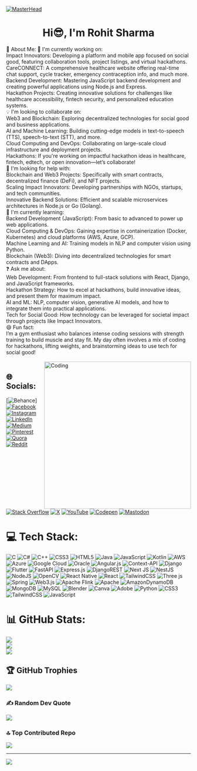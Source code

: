 [![MasterHead](https://user-images.githubusercontent.com/10498744/210012254-234538ff-d198-48aa-8964-37e6fd45d227.gif)]()
<h1 align="center">Hi😎, I'm Rohit Sharma</h1>
💫 About Me:
🚀 I'm currently working on:<br>Impact Innovators: Developing a platform and mobile app focused on social good, featuring collaboration tools, project listings, and virtual hackathons.<br>CareCONNECT: A comprehensive healthcare website offering real-time chat support, cycle tracker, emergency contraception info, and much more.<br>Backend Development: Mastering JavaScript backend development and creating powerful applications using Node.js and Express.<br>Hackathon Projects: Creating innovative solutions for challenges like healthcare accessibility, fintech security, and personalized education systems.<br>💡 I'm looking to collaborate on:<br>Web3 and Blockchain: Exploring decentralized technologies for social good and business applications.<br>AI and Machine Learning: Building cutting-edge models in text-to-speech (TTS), speech-to-text (STT), and more.<br>Cloud Computing and DevOps: Collaborating on large-scale cloud infrastructure and deployment projects.<br>Hackathons: If you're working on impactful hackathon ideas in healthcare, fintech, edtech, or open innovation—let’s collaborate!<br>🤝 I'm looking for help with:<br>Blockchain and Web3 Projects: Specifically with smart contracts, decentralized finance (DeFi), and NFT projects.<br>Scaling Impact Innovators: Developing partnerships with NGOs, startups, and tech communities.<br>Innovative Backend Solutions: Efficient and scalable microservices architectures in Node.js or Go (Golang).<br>🌱 I'm currently learning:<br>Backend Development (JavaScript): From basic to advanced to power up web applications.<br>Cloud Computing & DevOps: Gaining expertise in containerization (Docker, Kubernetes) and cloud platforms (AWS, Azure, GCP).<br>Machine Learning and AI: Training models in NLP and computer vision using Python.<br>Blockchain (Web3): Diving into decentralized technologies for smart contracts and DApps.<br>❓ Ask me about:<br>Web Development: From frontend to full-stack solutions with React, Django, and JavaScript frameworks.<br>Hackathon Strategy: How to excel at hackathons, build innovative ideas, and present them for maximum impact.<br>AI and ML: NLP, computer vision, generative AI models, and how to integrate them into practical applications.<br>Tech for Social Good: How technology can be leveraged for societal impact through projects like Impact Innovators.<br>😄 Fun fact:<br>I’m a gym enthusiast who balances intense coding sessions with strength training to build muscle and stay fit. My day often involves a mix of coding for hackathons, lifting weights, and brainstorming ideas to use tech for social good!<br><br>
<img align="right" alt="Coding" width="400" src="https://camo.githubusercontent.com/2366b34bb903c09617990fb5fff4622f3e941349e846ddb7e73df872a9d21233/68747470733a2f2f63646e2e6472696262626c652e636f6d2f75736572732f3733303730332f73637265656e73686f74732f363538313234332f6176656e746f2e676966">


## 🌐 Socials:
[![Behance](https://img.shields.io/badge/Behance-1769ff?logo=behance&logoColor=white)][![Facebook](https://img.shields.io/badge/Facebook-%231877F2.svg?logo=Facebook&logoColor=white)](https://facebook.com/rohittshharmaa) [![Instagram](https://img.shields.io/badge/Instagram-%23E4405F.svg?logo=Instagram&logoColor=white)](https://instagram.com/rohittshharmaaa) [![LinkedIn](https://img.shields.io/badge/LinkedIn-%230077B5.svg?logo=linkedin&logoColor=white)](https://linkedin.com/in/https://www.linkedin.com/in/rohit-sharma-10a441300/) [![Medium](https://img.shields.io/badge/Medium-12100E?logo=medium&logoColor=white)](https://medium.com/@sharmarohit) [![Pinterest](https://img.shields.io/badge/Pinterest-%23E60023.svg?logo=Pinterest&logoColor=white)](https://pinterest.com/rohittt) [![Quora](https://img.shields.io/badge/Quora-%23B92B27.svg?logo=Quora&logoColor=white)](https://quora.com/profile/rohittt) [![Reddit](https://img.shields.io/badge/Reddit-%23FF4500.svg?logo=Reddit&logoColor=white)](https://reddit.com/user/rohitttsharmaa) [![Stack Overflow](https://img.shields.io/badge/-Stackoverflow-FE7A16?logo=stack-overflow&logoColor=white)](https://stackoverflow.com/users/rohittsharmaa) [![X](https://img.shields.io/badge/X-black.svg?logo=X&logoColor=white)](https://x.com/rohittshharmaaa) [![YouTube](https://img.shields.io/badge/YouTube-%23FF0000.svg?logo=YouTube&logoColor=white)](https://youtube.com/@SharmaRohit) [![Codepen](https://img.shields.io/badge/Codepen-000000?style=for-the-badge&logo=codepen&logoColor=white)](https://codepen.io/rohittsharmaa) [![Mastodon](https://img.shields.io/badge/-MASTODON-%232B90D9?style=for-the-badge&logo=mastodon&logoColor=white)](https://mastodon.social/@rohitt) 

# 💻 Tech Stack:
![C](https://img.shields.io/badge/c-%2300599C.svg?style=for-the-badge&logo=c&logoColor=white) ![C#](https://img.shields.io/badge/c%23-%23239120.svg?style=for-the-badge&logo=csharp&logoColor=white) ![C++](https://img.shields.io/badge/c++-%2300599C.svg?style=for-the-badge&logo=c%2B%2B&logoColor=white) ![CSS3](https://img.shields.io/badge/css3-%231572B6.svg?style=for-the-badge&logo=css3&logoColor=white) ![HTML5](https://img.shields.io/badge/html5-%23E34F26.svg?style=for-the-badge&logo=html5&logoColor=white) ![Java](https://img.shields.io/badge/java-%23ED8B00.svg?style=for-the-badge&logo=openjdk&logoColor=white) ![JavaScript](https://img.shields.io/badge/javascript-%23323330.svg?style=for-the-badge&logo=javascript&logoColor=%23F7DF1E) ![Kotlin](https://img.shields.io/badge/kotlin-%237F52FF.svg?style=for-the-badge&logo=kotlin&logoColor=white) ![AWS](https://img.shields.io/badge/AWS-%23FF9900.svg?style=for-the-badge&logo=amazon-aws&logoColor=white) ![Azure](https://img.shields.io/badge/azure-%230072C6.svg?style=for-the-badge&logo=microsoftazure&logoColor=white) ![Google Cloud](https://img.shields.io/badge/GoogleCloud-%234285F4.svg?style=for-the-badge&logo=google-cloud&logoColor=white) ![Oracle](https://img.shields.io/badge/Oracle-F80000?style=for-the-badge&logo=oracle&logoColor=white) ![Angular.js](https://img.shields.io/badge/angular.js-%23E23237.svg?style=for-the-badge&logo=angularjs&logoColor=white) ![Context-API](https://img.shields.io/badge/Context--Api-000000?style=for-the-badge&logo=react) ![Django](https://img.shields.io/badge/django-%23092E20.svg?style=for-the-badge&logo=django&logoColor=white) ![Flutter](https://img.shields.io/badge/Flutter-%2302569B.svg?style=for-the-badge&logo=Flutter&logoColor=white) ![FastAPI](https://img.shields.io/badge/FastAPI-005571?style=for-the-badge&logo=fastapi) ![Express.js](https://img.shields.io/badge/express.js-%23404d59.svg?style=for-the-badge&logo=express&logoColor=%2361DAFB) ![DjangoREST](https://img.shields.io/badge/DJANGO-REST-ff1709?style=for-the-badge&logo=django&logoColor=white&color=ff1709&labelColor=gray) ![Next JS](https://img.shields.io/badge/Next-black?style=for-the-badge&logo=next.js&logoColor=white) ![NestJS](https://img.shields.io/badge/nestjs-%23E0234E.svg?style=for-the-badge&logo=nestjs&logoColor=white) ![NodeJS](https://img.shields.io/badge/node.js-6DA55F?style=for-the-badge&logo=node.js&logoColor=white) ![OpenCV](https://img.shields.io/badge/opencv-%23white.svg?style=for-the-badge&logo=opencv&logoColor=white) ![React Native](https://img.shields.io/badge/react_native-%2320232a.svg?style=for-the-badge&logo=react&logoColor=%2361DAFB) ![React](https://img.shields.io/badge/react-%2320232a.svg?style=for-the-badge&logo=react&logoColor=%2361DAFB) ![TailwindCSS](https://img.shields.io/badge/tailwindcss-%2338B2AC.svg?style=for-the-badge&logo=tailwind-css&logoColor=white) ![Three js](https://img.shields.io/badge/threejs-black?style=for-the-badge&logo=three.js&logoColor=white) ![Spring](https://img.shields.io/badge/spring-%236DB33F.svg?style=for-the-badge&logo=spring&logoColor=white) ![Web3.js](https://img.shields.io/badge/web3.js-F16822?style=for-the-badge&logo=web3.js&logoColor=white) ![Apache Flink](https://img.shields.io/badge/Apache%20Flink-E6526F?style=for-the-badge&logo=Apache%20Flink&logoColor=white) ![Apache](https://img.shields.io/badge/apache-%23D42029.svg?style=for-the-badge&logo=apache&logoColor=white) ![AmazonDynamoDB](https://img.shields.io/badge/Amazon%20DynamoDB-4053D6?style=for-the-badge&logo=Amazon%20DynamoDB&logoColor=white) ![MongoDB](https://img.shields.io/badge/MongoDB-%234ea94b.svg?style=for-the-badge&logo=mongodb&logoColor=white) ![MySQL](https://img.shields.io/badge/mysql-4479A1.svg?style=for-the-badge&logo=mysql&logoColor=white) ![Blender](https://img.shields.io/badge/blender-%23F5792A.svg?style=for-the-badge&logo=blender&logoColor=white) ![Canva](https://img.shields.io/badge/Canva-%2300C4CC.svg?style=for-the-badge&logo=Canva&logoColor=white) ![Adobe](https://img.shields.io/badge/adobe-%23FF0000.svg?style=for-the-badge&logo=adobe&logoColor=white) ![Python](https://img.shields.io/badge/python-3670A0?style=for-the-badge&logo=python&logoColor=ffdd54) ![CSS3](https://img.shields.io/badge/css3-%231572B6.svg?style=for-the-badge&logo=css3&logoColor=white) ![TailwindCSS](https://img.shields.io/badge/tailwindcss-%2338B2AC.svg?style=for-the-badge&logo=tailwind-css&logoColor=white) ![JavaScript](https://img.shields.io/badge/javascript-%23323330.svg?style=for-the-badge&logo=javascript&logoColor=%23F7DF1E)
# 📊 GitHub Stats:
![](https://github-readme-stats.vercel.app/api?username=SharmARohitt&theme=github_dark_dimmed&hide_border=true&include_all_commits=false&count_private=true)<br/>
![](https://github-readme-streak-stats.herokuapp.com/?user=SharmARohitt&theme=github_dark_dimmed&hide_border=true)<br/>
![](https://github-readme-stats.vercel.app/api/top-langs/?username=SharmARohitt&theme=github_dark_dimmed&hide_border=true&include_all_commits=false&count_private=true&layout=compact)

## 🏆 GitHub Trophies
![](https://github-profile-trophy.vercel.app/?username=SharmARohitt&theme=radical&no-frame=false&no-bg=false&margin-w=4)

### ✍️ Random Dev Quote
![](https://quotes-github-readme.vercel.app/api?type=horizontal&theme=radical)

### 🔝 Top Contributed Repo
![](https://github-contributor-stats.vercel.app/api?username=SharmARohitt&limit=5&theme=dark&combine_all_yearly_contributions=true)

---
[![](https://visitcount.itsvg.in/api?id=SharmARohitt&icon=8&color=0)](https://visitcount.itsvg.in)

<!-- Proudly created with GPRM ( https://gprm.itsvg.in ) -->
